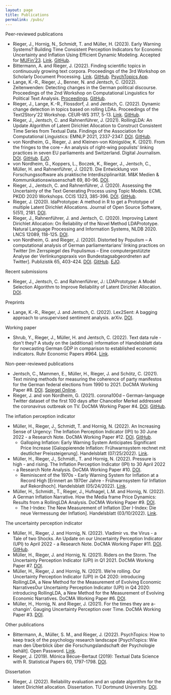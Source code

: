```yaml
---
layout: page
title: Publications
permalink: /pubs/
---
```


Peer-reviewed publications
* Rieger, J., Hornig, N., Schmidt, T. and Müller, H. (2023). Early Warning Systems? Building Time Consistent Perception Indicators for Economic Uncertainty and Inflation Using Efficient Dynamic Modeling. Accepted for [MUFin'23](https://sites.google.com/view/w-mufin). [Link](https://github.com/JonasRieger/mufin23/blob/master/paper.pdf). [GitHub](https://github.com/JonasRieger/mufin23).
* Bittermann, A. and Rieger, J. (2022). Finding scientific topics in continuously growing text corpora. Proceedings of the 3rd Workshop on Scholarly Document Processing. [Link](https://aclanthology.org/2022.sdp-1.2). [GitHub](https://github.com/abitter/sdp22_supplements). [PsychTopics App](http://psychtopics.org/).
* Lange, K.-R., Rieger, J., Benner, N. and Jentsch, C. (2022). Zeitenwenden: Detecting changes in the German political discourse. Proceedings of the 2nd Workshop on Computational Linguistics for Political Text Analysis. [Proceedings](https://old.gscl.org/media/pages/arbeitskreise/cpss/cpss-2022/workshop-proceedings-2022/254133848-1662750260/cpss-2022-proceedings.pdf). [GitHub](https://github.com/K-RLange/zeitenwenden).
* Rieger, J., Lange, K.-R., Flossdorf, J. and Jentsch, C. (2022). Dynamic change detection in topics based on rolling LDAs. Proceedings of the Text2Story'22 Workshop. CEUR-WS 3117, 5-13. [Link](http://ceur-ws.org/Vol-3117/). [GitHub](https://github.com/JonasRieger/topicalchanges).
* Rieger, J., Jentsch, C. and Rahnenführer, J. (2021). RollingLDA: An Update Algorithm of Latent Dirichlet Allocation to Construct Consistent Time Series from Textual Data. Findings of the Association for Computational Linguistics: EMNLP 2021, 2337-2347. [DOI](http://dx.doi.org/10.18653/v1/2021.findings-emnlp.201). [GitHub](https://github.com/JonasRieger/emnlp2021).
* von Nordheim, G., Rieger, J. and Kleinen-von Königslöw, K. (2021). From the fringes to the core – An analysis of right-wing populists’ linking practices in seven EU parliaments and Switzerland. Digital Journalism. [DOI](https://doi.org/10.1080/21670811.2021.1970602). [GitHub](https://github.com/JonasRieger/fringes). [EJO](https://de.ejo-online.eu/qualitaet-ethik/im-mantel-des-mainstreams).
* von Nordheim, G., Koppers, L., Boczek, K., Rieger, J., Jentsch, C., Müller, H. and Rahnenführer, J. (2021). Die Entwicklung von Forschungssoftware als praktische Interdisziplinarität. M&K Medien & Kommunikationswissenschaft 69, 80-96. [DOI](https://doi.org/10.5771/1615-634X-2021-1-80).
* Rieger, J., Jentsch, C. and Rahnenführer, J. (2020). Assessing the Uncertainty of the Text Generating Process using Topic Models. ECML PKDD 2020 Workshops. CCIS 1323, 385-396. [DOI](https://doi.org/10.1007/978-3-030-65965-3_26). [GitHub](https://github.com/JonasRieger/edml2020).
* Rieger, J. (2020). ldaPrototype: A method in R to get a Prototype of multiple Latent Dirichlet Allocations. Journal of Open Source Software, 5(51), 2181. [DOI](https://doi.org/10.21105/joss.02181).
* Rieger, J., Rahnenführer, J. and Jentsch, C. (2020). Improving Latent Dirichlet Allocation: On Reliability of the Novel Method LDAPrototype. Natural Language Processing and Information Systems, NLDB 2020. LNCS 12089, 118-125. [DOI](https://doi.org/10.1007/978-3-030-51310-8_11).
* von Nordheim, G. and Rieger, J. (2020). Distorted by Populism – A computational analysis of German parliamentarians’ linking practices on Twitter [Im Zerrspiegel des Populismus – Eine computergestützte Analyse der Verlinkungspraxis von Bundestagsabgeordneten auf Twitter]. Publizistik 65, 403-424. [DOI](https://doi.org/10.1007/s11616-020-00591-7). [GitHub](https://github.com/JonasRieger/zerrspiegel). [EJO](https://de.ejo-online.eu/digitales/die-kleine-Welt-des-Populismus).

Recent submissions
* Rieger, J., Jentsch, C. and Rahnenführer, J.: LDAPrototype: A Model Selection Algorithm to Improve Reliability of Latent Dirichlet Allocation. [DOI](https://doi.org/10.21203/rs.3.rs-1486359/v1).

Preprints
* Lange, K.-R., Rieger, J. and Jentsch, C. (2022). Lex2Sent: A bagging approach to unsupervised sentiment analysis. arXiv. [DOI](https://doi.org/10.48550/arXiv.2209.13023).

Working paper
* Shrub, Y., Rieger, J., Müller, H. and Jentsch, C. (2022). Text data rule - don't they? A study on the (additional) information of Handelsblatt data for nowcasting German GDP in comparison to established economic indicators. Ruhr Economic Papers #964. [Link](https://www.rwi-essen.de/publikationen/wissenschaftlich/ruhr-economic-papers/detail/text-data-rule-dont-they).

Non-peer-reviewed publications
* Jentsch, C., Mammen, E., Müller, H., Rieger, J. and Schötz, C. (2021). Text mining methods for measuring the coherence of party manifestos for the German federal elections from 1990 to 2021. DoCMA Working Paper #8.  [DOI](https://doi.org/10.17877/de290r-22363). [Spiegel Online](https://www.spiegel.de/politik/deutschland/koalitionen-nach-der-bundestagswahl-2021-wer-zusammen-passt-und-wer-nicht-a-8a439093-1921-4c60-9477-6f37ade43057).
* Rieger, J. and von Nordheim, G. (2021). corona100d – German-language Twitter dataset of the first 100 days after Chancellor Merkel addressed the coronavirus outbreak on TV. DoCMA Working Paper #4. [DOI](http://dx.doi.org/10.17877/DE290R-21911). [GitHub](https://github.com/JonasRieger/corona100d).

The inflation perception indicator
* Müller, H., Rieger, J., Schmidt, T. and Hornig, N. (2022). An Increasing Sense of Urgency: The Inflation Perception Indicator (IPI) to 30 June 2022 - a Research Note. DoCMA Working Paper #12. [DOI](http://doi.org/10.17877/DE290R-22875). [GitHub](https://github.com/JonasRieger/ipi).
   * Galloping Inflation: Early Warning System Anticipates Significant Price Increase [Galoppierende Inflation: Frühwarnsystem rechnet mit deutlicher Preissteigerung]. Handelsblatt (07/25/2022). [Link](https://www.handelsblatt.com/28543406.html).
* Müller, H., Rieger, J., Schmidt., T. and Hornig, N. (2022). Pressure is high - and rising. The Inflation Perception Indicator (IPI) to 30 April 2022 - a Research Note Analysis. DoCMA Working Paper #10. [DOI](https://doi.org/10.17877/DE290R-22769).
   * Reminiscent of the 1970s - Early Warning System for Inflation at a Record High [Erinnert an 1970er Jahre - Frühwarnsystem für Inflation auf Rekordhoch]. Handelsblatt (05/24/2022). [Link](https://www.handelsblatt.com/28369000.html).
* Müller, H., Schmidt., T., Rieger, J., Hufnagel, L.M. and Hornig, N. (2022). A German Inflation Narrative. How the Media frame Price Dynamics: Results from a RollingLDA Analysis. DoCMA Working Paper #9. [DOI](https://doi.org/10.17877/de290r-22632).
    * The I-Index: The New Measurement of Inflation [Der I-Index: Die neue Vermessung der Inflation]. Handelsblatt (03/10/2022). [Link](https://www.handelsblatt.com/28146862.html).

The uncertainty perception indicator
* Müller, H., Rieger, J. and Hornig, N. (2022). Vladimir vs. the Virus - a Tale of two Shocks. An Update on our Uncertainty Perception Indicator (UPI) to April 2022 - a Research Note. DoCMA Working Paper #11. [DOI](http://dx.doi.org/10.17877/DE290R-22780). [GitHub](https://github.com/JonasRieger/upi).
* Müller, H., Rieger, J. and Hornig, N. (2021). Riders on the Storm. The Uncertainty Perception Indicator (UPI) in Q1 2021. DoCMA Working Paper #7. [DOI](https://doi.org/10.17877/DE290R-22177).
* Müller, H., Rieger, J. and Hornig, N. (2021). We’re rolling. Our Uncertainty Perception Indicator (UPI) in Q4 2020: introducing RollingLDA, a New Method for the Measurement of Evolving Economic NarrativesOur Uncertainty Perception Indicator (UPI) in Q4 2020: introducing RollingLDA, a New Method for the Measurement of Evolving Economic Narratives. DoCMA Working Paper #6. [DOI](http://dx.doi.org/10.17877/DE290R-21974).
* Müller, H., Hornig, N. and Rieger, J. (2021). For the times they are a-changin'. Gauging Uncertainty Perception over Time. DoCMA Working Paper #3. [DOI](http://dx.doi.org/10.17877/DE290R-21878).

Other publications
* Bittermann, A., Müller, S. M., and Rieger, J. (2022). PsychTopics: How to keep track of the psychology research landscape [PsychTopics: Wie man den Überblick über die Forschungslandschaft der Psychologie behält]. Open Password. [Link](https://www.infobroker.de/password-online/archiv/willi-bredemeier-liest-das-buch-seines-lebens-the-story-of-civilisation-von-will-durant/).
* Rieger, J. (2019). Mónica Bécue-Bertaut (2019): Textual Data Science with R. Statistical Papers 60, 1797-1798. [DOI](https://doi.org/10.1007/s00362-019-01126-7).

Dissertation
* Rieger, J. (2022). Reliability evaluation and an update algorithm for the latent Dirichlet allocation. Dissertation. TU Dortmund University. [DOI](https://doi.org/10.17877/DE290R-22949).
